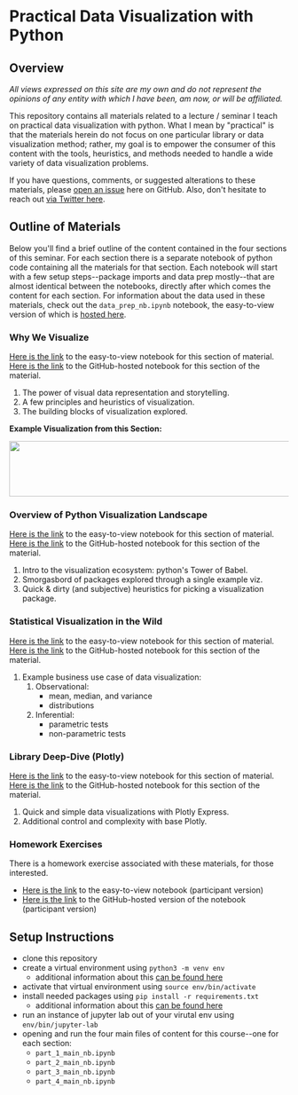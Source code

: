 # Practical Data Visualization with Python

## Overview

*All views expressed on this site are my own and do not represent the opinions of any entity with which I have been, am now, or will be affiliated.*

This repository contains all materials related to a lecture / seminar I teach on practical data visualization with python. What I mean by "practical" is that the materials herein do not focus on one particular library or data visualization method; rather, my goal is to empower the consumer of this content with the tools, heuristics, and methods needed to handle a wide variety of data visualization problems. 

If you have questions, comments, or suggested alterations to these materials, please [open an issue](https://github.com/pmaji/practical-python-data-viz-guide/issues) here on GitHub. Also, don't hesitate to reach out [via Twitter here](https://twitter.com/ByPaulJ).

## Outline of Materials

Below you'll find a brief outline of the content contained in the four sections of this seminar. For each section there is a separate notebook of python code containing all the materials for that section. Each notebook will start with a few setup steps--package imports and data prep mostly--that are almost identical between the notebooks, directly after which comes the content for each section. For information about the data used in these materials, check out the `data_prep_nb.ipynb` notebook, the easy-to-view version of which is [hosted here](https://nbviewer.jupyter.org/github/pmaji/practical-python-data-viz-guide/blob/master/notebooks/data_prep_nb.ipynb).

### Why We Visualize

[Here is the link](https://nbviewer.jupyter.org/github/pmaji/practical-python-data-viz-guide/blob/master/notebooks/part_1_main_nb.ipynb) to the easy-to-view notebook for this section of material.
<br>
[Here is the link](https://github.com/pmaji/practical-python-data-viz-guide/blob/master/notebooks/part_1_main_nb.ipynb) to the GitHub-hosted notebook for this section of the material.

1. The power of visual data representation and storytelling. 
2. A few principles and heuristics of visualization.
3. The building blocks of visualization explored.

**Example Visualization from this Section:**

<p align="left">
  <img width="600" height="100" src="../media/for_readme/ecdf_ks_test_viz.jpg"></img>
</p>

### Overview of Python Visualization Landscape

[Here is the link](https://nbviewer.jupyter.org/github/pmaji/practical-python-data-viz-guide/blob/master/notebooks/part_2_main_nb.ipynb) to the easy-to-view notebook for this section of material.
<br>
[Here is the link](https://github.com/pmaji/practical-python-data-viz-guide/blob/master/notebooks/part_2_main_nb.ipynb) to the GitHub-hosted notebook for this section of the material.

1. Intro to the visualization ecosystem: python's Tower of Babel.
2. Smorgasbord of packages explored through a single example viz.
3. Quick & dirty (and subjective) heuristics for picking a visualization package.

### Statistical Visualization in the Wild

[Here is the link](https://nbviewer.jupyter.org/github/pmaji/practical-python-data-viz-guide/blob/master/notebooks/part_3_main_nb.ipynb) to the easy-to-view notebook for this section of material.
<br>
[Here is the link](https://github.com/pmaji/practical-python-data-viz-guide/blob/master/notebooks/part_3_main_nb.ipynb) to the GitHub-hosted notebook for this section of the material.

1. Example business use case of data visualization:
    1. Observational:
        - mean, median, and variance
        - distributions
    2. Inferential:
        - parametric tests
        - non-parametric tests

### Library Deep-Dive (Plotly)

[Here is the link](https://nbviewer.jupyter.org/github/pmaji/practical-python-data-viz-guide/blob/master/notebooks/part_4_main_nb.ipynb) to the easy-to-view notebook for this section of material.
<br>
[Here is the link](https://github.com/pmaji/practical-python-data-viz-guide/blob/master/notebooks/part_4_main_nb.ipynb) to the GitHub-hosted notebook for this section of the material.

1. Quick and simple data visualizations with Plotly Express.
2. Additional control and complexity with base Plotly.

### Homework Exercises

There is a homework exercise associated with these materials, for those interested. 

- [Here is the link](https://nbviewer.jupyter.org/github/pmaji/practical-python-data-viz-guide/blob/master/notebooks/participant_hw_nb.ipynb) to the easy-to-view notebook (participant version)
- [Here is the link](https://github.com/pmaji/practical-python-data-viz-guide/blob/master/notebooks/participant_hw_nb.ipynb) to the GitHub-hosted version of the notebook (participant version)
    
## Setup Instructions

- clone this repository
- create a virtual environment using `python3 -m venv env`
    - additional information about this [can be found here](https://packaging.python.org/guides/installing-using-pip-and-virtual-environments/)
- activate that virtual environment using `source env/bin/activate`
- install needed packages using `pip install -r requirements.txt`
    - additional information about this [can be found here](https://pip.pypa.io/en/latest/user_guide/#requirements-files)
- run an instance of jupyter lab out of your virutal env using `env/bin/jupyter-lab`
- opening and run the four main files of content for this course--one for each section:
    - `part_1_main_nb.ipynb`
    - `part_2_main_nb.ipynb`
    - `part_3_main_nb.ipynb`
    - `part_4_main_nb.ipynb`
